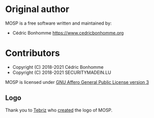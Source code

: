 # Original author

MOSP is a free software written and maintained by:

* Cédric Bonhomme https://www.cedricbonhomme.org


# Contributors

* Copyright (C) 2018-2021 Cédric Bonhomme
* Copyright (C) 2018-2021 SECURITYMADEIN.LU

MOSP is licensed under
[GNU Affero General Public License version 3](https://www.gnu.org/licenses/agpl-3.0.html)

## Logo

Thank you to [Tebriz](https://github.com/tebriz159) who
[created](https://github.com/CASES-LU/MOSP/issues/7) the logo of MOSP.
